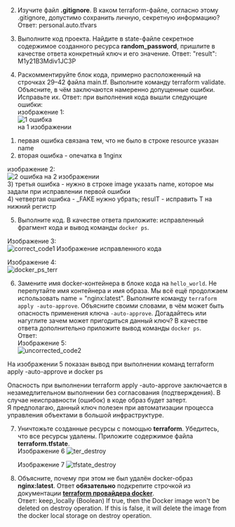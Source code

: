 2. Изучите файл **.gitignore**. В каком terraform-файле, согласно этому .gitignore, допустимо сохранить личную, секретную информацию?
Ответ: personal.auto.tfvars

3. Выполните код проекта. Найдите  в state-файле секретное содержимое созданного ресурса **random_password**, пришлите в качестве ответа конкретный ключ и его значение.
Ответ: "result": M1y21B3Mdiv1JC3P

4. Раскомментируйте блок кода, примерно расположенный на строчках 29–42 файла main.tf. Выполните команду terraform validate. Объясните, в чём заключаются намеренно допущенные ошибки. Исправьте их.
Ответ: при выполнения кода вышли следующие ошибки:  
изображение 1:  
![1 ошибка](https://github.com/deadmorouse/terraform/assets/49486347/5876f614-563c-4714-9cd4-49d71a158602)  
на 1 изображении
  1) первая ошибка связана тем, что не было в строке resource указан name
  2) вторая ошибка - опечатка в 1nginx

изображение 2:  
![2 ошибка](https://github.com/deadmorouse/terraform/assets/49486347/5a331c33-1609-475b-9e11-623f14721f69)
на 2 изображении  
  3) третья ошибка - нужно в строке image указать name, которое мы задали при исправлении первой ошибки  
  4) четвертая ошибка - _FAKE нужно убрать; resulT - исправить T на нижний регистр  

5. Выполните код. В качестве ответа приложите: исправленный фрагмент кода и вывод команды ```docker ps```.

Изображение 3:  
![correct_code1](https://github.com/deadmorouse/terraform/assets/49486347/5874ea68-d562-4706-80e6-ee706e99f54f)
Изображение исправленного кода

Изображение 4:  
![docker_ps_terr](https://github.com/deadmorouse/terraform/assets/49486347/8e4427d8-9317-44a5-ba8f-326fdc06ba5a)  

6. Замените имя docker-контейнера в блоке кода на ```hello_world```. Не перепутайте имя контейнера и имя образа. Мы всё ещё продолжаем использовать name = "nginx:latest". Выполните команду ```terraform apply -auto-approve```.
Объясните своими словами, в чём может быть опасность применения ключа  ```-auto-approve```. Догадайтесь или нагуглите зачем может пригодиться данный ключ? В качестве ответа дополнительно приложите вывод команды ```docker ps```.  
Ответ:  
 Изображение 5:  
![uncorrected_code2](https://github.com/deadmorouse/terraform/assets/49486347/4d890222-764b-4fe4-9ab0-de864761fa4a)


На изображении 5 показан вывод при выполнении команд terraform apply -auto-approve и docker ps

Опасность при выполнении terraform apply -auto-approve заключается в незамедлительном выполнении без согласования (подтверждения). В случае неисправности (ошибок) в коде образ будет затерт.  
Я предполагаю, данный ключ полезен при автоматизации процесса управления объектами в большой инфраструктуре.  

7. Уничтожьте созданные ресурсы с помощью **terraform**. Убедитесь, что все ресурсы удалены. Приложите содержимое файла **terraform.tfstate**.  
   Изображение 6
![ter_destroy](https://github.com/deadmorouse/terraform/assets/49486347/2193188e-a8d0-4ebc-b34d-dd65118f657d)

   Изображение 7
![tfstate_destroy](https://github.com/deadmorouse/terraform/assets/49486347/59caa39a-458e-41ca-a7ae-d7617adbbf57)

8. Объясните, почему при этом не был удалён docker-образ **nginx:latest**. Ответ **обязательно** подкрепите строчкой из документации [**terraform провайдера docker**](https://docs.comcloud.xyz/providers/kreuzwerker/docker/latest/docs).  
Ответ: 
keep_locally (Boolean) If true, then the Docker image won't be deleted on destroy operation. If this is false, it will delete the image from the docker local storage on destroy operation.




